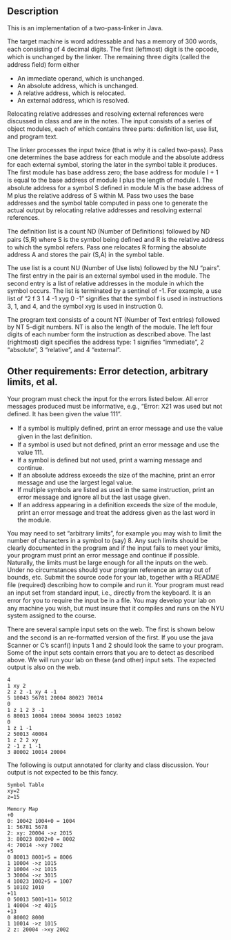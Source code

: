 ## Description

This is an implementation of a two-pass-linker in Java.

The target machine is word addressable and has a memory of 300 words, each consisting of 4 decimal digits. The ﬁrst (leftmost) digit is the opcode, which is unchanged by the linker. The remaining three digits (called the address ﬁeld) form either 

* An immediate operand, which is unchanged. 
* An absolute address, which is unchanged. 
* A relative address, which is relocated. 
* An external address, which is resolved. 

Relocating relative addresses and resolving external references were discussed in class and are in the notes. The input consists of a series of object modules, each of which contains three parts: deﬁnition list, use list, and program text. 

The linker processes the input twice (that is why it is called two-pass). Pass one determines the base address for each module and the absolute address for each external symbol, storing the later in the symbol table it produces. The ﬁrst module has base address zero; the base address for module I + 1 is equal to the base address of module I plus the length of module I. The absolute address for a symbol S deﬁned in module M is the base address of M plus the relative address of S within M. Pass two uses the base addresses and the symbol table computed in pass one to generate the actual output by relocating relative addresses and resolving external references. 

The deﬁnition list is a count ND (Number of Deﬁnitions) followed by ND pairs (S,R) where S is the symbol being deﬁned and R is the relative address to which the symbol refers. Pass one relocates R forming the absolute address A and stores the pair (S,A) in the symbol table. 

The use list is a count NU (Number of Use lists) followed by the NU “pairs”. The ﬁrst entry in the pair is an external symbol used in the module. The second entry is a list of relative addresses in the module in which the symbol occurs. The list is terminated by a sentinel of -1. For example, a use list of “2 f 3 1 4 -1 xyg 0 -1” signiﬁes that the symbol f is used in instructions 3, 1, and 4, and the symbol xyg is used in instruction 0. 

The program text consists of a count NT (Number of Text entries) followed by NT 5-digit numbers. NT is also the length of the module. The left four digits of each number form the instruction as described above. The last (rightmost) digit speciﬁes the address type: 1 signiﬁes “immediate”, 2 “absolute”, 3 “relative”, and 4 “external”.

## Other requirements: Error detection, arbitrary limits, et al.

Your program must check the input for the errors listed below. All error messages produced must be informative, e.g., “Error: X21 was used but not deﬁned. It has been given the value 111”. 

* If a symbol is multiply deﬁned, print an error message and use the value given in the last deﬁnition. 
* If a symbol is used but not deﬁned, print an error message and use the value 111. 
* If a symbol is deﬁned but not used, print a warning message and continue. 
* If an absolute address exceeds the size of the machine, print an error message and use the largest legal value. 
* If multiple symbols are listed as used in the same instruction, print an error message and ignore all but the last usage given. 
* If an address appearing in a deﬁnition exceeds the size of the module, print an error message and treat the address given as the last word in the module. 

You may need to set “arbitrary limits”, for example you may wish to limit the number of characters in a symbol to (say) 8. Any such limits should be clearly documented in the program and if the input fails to meet your limits, your program must print an error message and continue if possible. Naturally, the limits must be large enough for all the inputs on the web. Under no circumstances should your program reference an array out of bounds, etc. Submit the source code for your lab, together with a README ﬁle (required) describing how to compile and run it. Your program must read an input set from standard input, i.e., directly from the keyboard. It is an error for you to require the input be in a ﬁle. You may develop your lab on any machine you wish, but must insure that it compiles and runs on the NYU system assigned to the course.

There are several sample input sets on the web. The ﬁrst is shown below and the second is an re-formatted version of the ﬁrst. If you use the java Scanner or C’s scanf() inputs 1 and 2 should look the same to your program. Some of the input sets contain errors that you are to detect as described above. We will run your lab on these (and other) input sets. The expected output is also on the web.

```
4 
1 xy 2 
2 z 2 -1 xy 4 -1 
5 10043 56781 20004 80023 70014 
0 
1 z 1 2 3 -1 
6 80013 10004 10004 30004 10023 10102 
0 
1 z 1 -1 
2 50013 40004 
1 z 2 2 xy 
2 -1 z 1 -1 
3 80002 10014 20004
```

The following is output annotated for clarity and class discussion. Your output is not expected to be this fancy.

```
Symbol Table 
xy=2 
z=15

Memory Map
+0 
0: 10042 1004+0 = 1004 
1: 56781 5678 
2: xy: 20004 ->z 2015 
3: 80023 8002+0 = 8002 
4: 70014 ->xy 7002 
+5 
0 80013 8001+5 = 8006 
1 10004 ->z 1015 
2 10004 ->z 1015 
3 30004 ->z 3015 
4 10023 1002+5 = 1007 
5 10102 1010 
+11 
0 50013 5001+11= 5012 
1 40004 ->z 4015 
+13 
0 80002 8000 
1 10014 ->z 1015 
2 z: 20004 ->xy 2002
```

